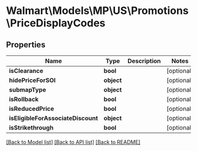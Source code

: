 # Walmart\Models\MP\US\Promotions\PriceDisplayCodes

## Properties

Name | Type | Description | Notes
------------ | ------------- | ------------- | -------------
**isClearance** | **bool** |  | [optional]
**hidePriceForSOI** | **object** |  | [optional]
**submapType** | **object** |  | [optional]
**isRollback** | **bool** |  | [optional]
**isReducedPrice** | **bool** |  | [optional]
**isEligibleForAssociateDiscount** | **object** |  | [optional]
**isStrikethrough** | **bool** |  | [optional]


[[Back to Model list]](./) [[Back to API list]](../../../../../README.md#supported-apis) [[Back to README]](../../../../../README.md)
